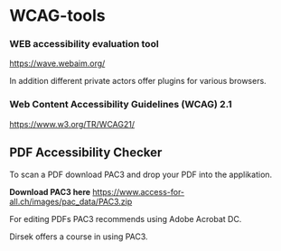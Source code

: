 # WCAG-tools


### WEB accessibility evaluation tool
https://wave.webaim.org/

In addition different private actors offer plugins for various browsers. 

### Web Content Accessibility Guidelines (WCAG) 2.1
https://www.w3.org/TR/WCAG21/


## PDF Accessibility Checker

To scan a PDF download PAC3 and drop your PDF into the applikation.

**Download PAC3 here** https://www.access-for-all.ch/images/pac_data/PAC3.zip  

For editing PDFs PAC3 recommends using Adobe Acrobat DC.

Dirsek offers a course in using PAC3. 
